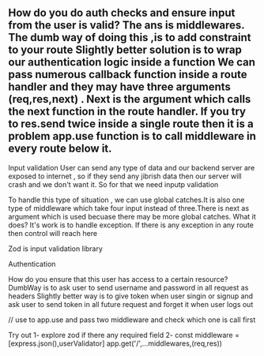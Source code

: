 How do you do auth checks and ensure input from the user is valid?
The ans is middlewares.
The dumb way of doing this ,is to add constraint to your route
Slightly better solution is to wrap our authentication logic inside a function 
We can pass numerous callback function inside a route handler and they may have three arguments (req,res,next) . Next is the argument which calls the next function in the route handler.
If you try to res.send twice inside a single route then it is a problem
app.use function is to call middleware in every route below it.
----------------------------------------------------------------------------------

Input validation
User can send any type of data and our backend server are exposed to internet , so if they send any jibrish data then our server will crash and we don't want it. So for that we need inputp validation

To handle this type of situation , we can use global catches.It is also one type of middleware which take four input instead of three.There is next as argument which is used becuase there may be more global catches.
What it does?
It's work is to handle exception. If there is any exception in any route then control will reach here


Zod is input validation library

Authentication

How do you ensure that this user has access to a certain resource?
DumbWay is to ask user to send username and password in all request as headers
Slightly better way is to give token when user singin or signup and ask user to send token in all future request and forget it when user logs out

// use to app.use and pass two middleware and check which one is call first


Try out
1- explore zod if there any required field
2- const middleware = [express.json(),userValidator]
    app.get('/',...middlewares,(req,res))